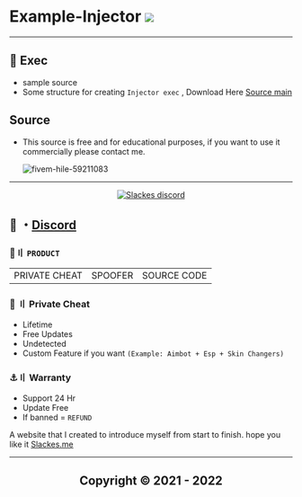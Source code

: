 # Example-Injector   [![](https://www.codefactor.io/repository/github/rutkuli/example-injector/badge)](https://www.codefactor.io/repository/github/rutkuli/example-injector)
    
 ---
 
 
## 🚨 Exec

- sample source
- Some structure for creating `Injector exec` , Download Here [Source main](https://github.com/nefarius/Injector/releases/tag/v1.1.12)

## Source

- This source is free and for educational purposes, if you want to use it commercially please contact me.
  
  
  ![fivem-hile-59211083](https://user-images.githubusercontent.com/94861415/207850617-a137b430-0ce5-427b-8ade-e287372db3e3.png)

  
--- 

  <p align="center">
    <a href="https://discord.gg/MBTkVcJefp">
        <img title="Slackes server discord" alt="Slackes discord" src="https://discordapp.com/api/guilds/880135738077896764/widget.png?style=banner2"/>
    </a>
</p> 
 
## 💬 ・[Discord](https://discord.gg/MBTkVcJefp) 

 ### 🛒〢 `PRODUCT`
 
<table>
<tr>
	<td> PRIVATE CHEAT
	<td> SPOOFER
	<td> SOURCE CODE
</table>

  
### 🥊 〢 Private Cheat

- Lifetime 
- Free Updates 
- Undetected
- Custom Feature if you want `(Example: Aimbot + Esp + Skin Changers)`

### ⚓〢 Warranty

- Support 24 Hr
- Update Free
- If banned = `REFUND`

A website that I created to introduce myself from start to finish. hope you like it [Slackes.me](http://slackes.me/)

---


<h2 align="center"> Copyright © 2021 - 2022

